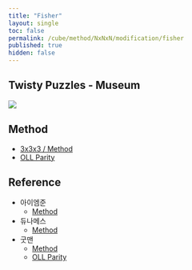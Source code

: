 ```yaml
---
title: "Fisher"
layout: single
toc: false
permalink: /cube/method/NxNxN/modification/fisher
published: true
hidden: false
---
```


<head>
  <base target="_blank">
</head>



## Twisty Puzzles - Museum

<a href="https://twistypuzzles.com/app/museum/museum_showitem.php?pkey=624">
  <img src="https://twistypuzzles.com/museum/large/00624-01.jpg">
</a>



## Method

- [3x3x3 / Method](/cube/method/NxNxN/original/3x3x3/beginner)
- [OLL Parity](/cube/method/NxNxN/modification/fisher/oll_parity)



## Reference

- 아이엠준
  - [Method](https://youtu.be/x9SySGU_iqE)
- 듀나메스
  - [Method](https://youtu.be/F5cDzoSU280)
- 굿맨
  - [Method](https://youtu.be/gELuvKW2Itw)
  - [OLL Parity](https://youtu.be/EaX0xLmwDzM)
